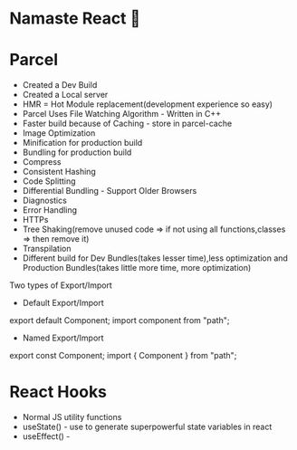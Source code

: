 # Namaste React 🚀
# Parcel

 - Created a Dev Build
 - Created a Local server
 - HMR = Hot Module replacement(development experience so easy)
 - Parcel Uses File Watching Algorithm - Written in C++
 - Faster build because of Caching - store in parcel-cache
 - Image Optimization
 - Minification for production build
 - Bundling for production build
 - Compress
 - Consistent Hashing
 - Code Splitting
 - Differential Bundling - Support Older Browsers
 - Diagnostics
 - Error Handling
 - HTTPs
 - Tree Shaking(remove unused code => if not using all functions,classes => then remove it)
 - Transpilation
 - Different build  for Dev Bundles(takes lesser time),less optimization and Production Bundles(takes little more time, more optimization)

 Two types of Export/Import

 - Default Export/Import

 export default Component;
 import component from "path";

 - Named Export/Import

 export const Component;
 import { Component } from "path";

 # React Hooks

 - Normal JS utility functions 
 - useState() - use to generate superpowerful state variables in react
 - useEffect() - 
 

